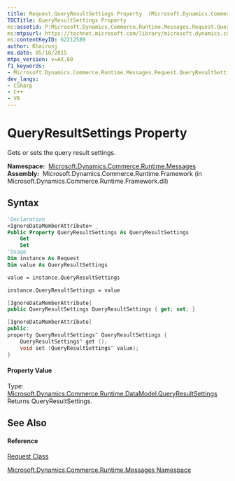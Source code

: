 ```yaml
---
title: Request.QueryResultSettings Property  (Microsoft.Dynamics.Commerce.Runtime.Messages)
TOCTitle: QueryResultSettings Property
ms:assetid: P:Microsoft.Dynamics.Commerce.Runtime.Messages.Request.QueryResultSettings
ms:mtpsurl: https://technet.microsoft.com/library/microsoft.dynamics.commerce.runtime.messages.request.queryresultsettings(v=AX.60)
ms:contentKeyID: 62212589
author: Khairunj
ms.date: 05/18/2015
mtps_version: v=AX.60
f1_keywords:
- Microsoft.Dynamics.Commerce.Runtime.Messages.Request.QueryResultSettings
dev_langs:
- CSharp
- C++
- VB
---
```


# QueryResultSettings Property

Gets or sets the query result settings.

**Namespace:**  [Microsoft.Dynamics.Commerce.Runtime.Messages](microsoft-dynamics-commerce-runtime-messages-namespace.md)  
**Assembly:**  Microsoft.Dynamics.Commerce.Runtime.Framework (in Microsoft.Dynamics.Commerce.Runtime.Framework.dll)

## Syntax

``` vb
'Declaration
<IgnoreDataMemberAttribute> _
Public Property QueryResultSettings As QueryResultSettings
    Get
    Set
'Usage
Dim instance As Request
Dim value As QueryResultSettings

value = instance.QueryResultSettings

instance.QueryResultSettings = value
```

``` csharp
[IgnoreDataMemberAttribute]
public QueryResultSettings QueryResultSettings { get; set; }
```

``` c++
[IgnoreDataMemberAttribute]
public:
property QueryResultSettings^ QueryResultSettings {
    QueryResultSettings^ get ();
    void set (QueryResultSettings^ value);
}
```

#### Property Value

Type: [Microsoft.Dynamics.Commerce.Runtime.DataModel.QueryResultSettings](queryresultsettings-class-microsoft-dynamics-commerce-runtime-datamodel.md)  
Returns QueryResultSettings.  

## See Also

#### Reference

[Request Class](request-class-microsoft-dynamics-commerce-runtime-messages.md)

[Microsoft.Dynamics.Commerce.Runtime.Messages Namespace](microsoft-dynamics-commerce-runtime-messages-namespace.md)


